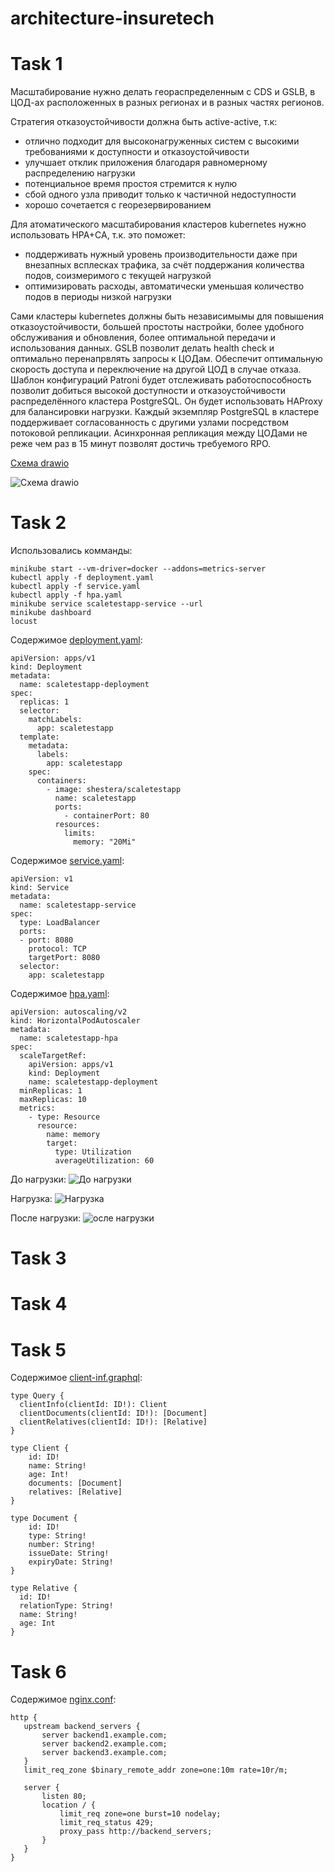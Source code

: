 # architecture-insuretech

# Task 1

Масштабирование нужно делать геораспределенным с CDS и GSLB, в ЦОД-ах расположенных в разных регионах и в разных частях регионов.
  
Стратегия отказоустойчивости должна быть active-active, т.к:
- отлично подходит для высоконагруженных систем с высокими требованиями к доступности и отказоустойчивости
- улучшает отклик приложения благодаря равномерному распределению нагрузки
- потенциальное время простоя стремится к нулю
- сбой одного узла приводит только к частичной недоступности
- хорошо сочетается с георезервированием

Для атоматического масштабирования кластеров kubernetes нужно использовать HPA+CA, т.к. это поможет:
- поддерживать нужный уровень производительности даже при внезапных всплесках трафика, за счёт поддержания количества подов, соизмеримого с текущей нагрузкой
- оптимизировать расходы, автоматически уменьшая количество подов в периоды низкой нагрузки

Сами кластеры kubernetes должны быть независимымы для повышения отказоустойчивости, большей простоты настройки, более удобного обслуживания и обновления, более оптимальной передачи и использования данных.
GSLB позволит делать health check и оптимально перенапрвлять запросы к ЦОДам. Обеспечит оптимальную скорость доступа и переключение на другой ЦОД в случае отказа.
Шаблон конфигураций Patroni будет отслеживать работоспособность позволит добиться высокой доступности и отказоустойчивости распределённого кластера PostgreSQL. Он будет использовать HAProxy для балансировки нагрузки.
Каждый экземпляр PostgreSQL в кластере поддерживает согласованность с другими узлами посредством потоковой репликации. Асинхронная репликация между ЦОДами не реже чем раз в 15 минут позволят достичь требуемого RPO.


[Схема drawio](https://github.com/Boropwnz/architecture-insuretech/blob/sprint_6/Task1/InsureTech_%D1%82%D0%B5%D1%85%D0%BD%D0%BE%D0%BB%D0%BE%D0%B3%D0%B8%D1%87%D0%B5%D1%81%D0%BA%D0%B0%D1%8F_%D0%B0%D1%80%D1%85%D0%B8%D1%82%D0%B5%D0%BA%D1%82%D1%83%D1%80%D0%B0-to-be.drawio)

![Схема drawio](https://github.com/Boropwnz/architecture-insuretech/blob/sprint_6/Task1/InsureTech_to_be.png)

# Task 2
Использовались комманды:
```
minikube start --vm-driver=docker --addons=metrics-server
kubectl apply -f deployment.yaml
kubectl apply -f service.yaml
kubectl apply -f hpa.yaml
minikube service scaletestapp-service --url
minikube dashboard
locust
```
Содержимое [deployment.yaml](https://github.com/Boropwnz/architecture-insuretech/blob/sprint_6/Task2/deployment.yaml):
```
apiVersion: apps/v1
kind: Deployment                                         
metadata:
  name: scaletestapp-deployment
spec:
  replicas: 1         
  selector:
    matchLabels:
      app: scaletestapp
  template:                                               
    metadata:
      labels:
        app: scaletestapp
    spec:                                                
      containers:
        - image: shestera/scaletestapp
          name: scaletestapp                            
          ports:
            - containerPort: 80
          resources:
            limits:
              memory: "20Mi"
```

Содержимое [service.yaml](https://github.com/Boropwnz/architecture-insuretech/blob/sprint_6/Task2/service.yaml):
```
apiVersion: v1
kind: Service
metadata:
  name: scaletestapp-service
spec:
  type: LoadBalancer
  ports:
  - port: 8080
    protocol: TCP
    targetPort: 8080
  selector:
    app: scaletestapp
```

Содержимое [hpa.yaml](https://github.com/Boropwnz/architecture-insuretech/blob/sprint_6/Task2/hpa.yaml):
```
apiVersion: autoscaling/v2
kind: HorizontalPodAutoscaler
metadata:
  name: scaletestapp-hpa
spec:
  scaleTargetRef:
    apiVersion: apps/v1
    kind: Deployment
    name: scaletestapp-deployment
  minReplicas: 1
  maxReplicas: 10
  metrics:
    - type: Resource
      resource:
        name: memory
        target:
          type: Utilization
          averageUtilization: 60
```

До нагрузки:
![До нагрузки](https://github.com/Boropwnz/architecture-insuretech/blob/sprint_6/Task2/before_load.jpg)

Нагрузка:
![Нагрузка](https://github.com/Boropwnz/architecture-insuretech/blob/sprint_6/Task2/locust.jpg)

После нагрузки:
![осле нагрузки](https://github.com/Boropwnz/architecture-insuretech/blob/sprint_6/Task2/after_load.jpg)

# Task 3

# Task 4

# Task 5
Содержимое [client-inf.graphql](https://github.com/Boropwnz/architecture-insuretech/blob/sprint_6/Task5/client-inf.graphql):
```
type Query {
  clientInfo(clientId: ID!): Client
  clientDocuments(clientId: ID!): [Document]
  clientRelatives(clientId: ID!): [Relative]
}

type Client {
    id: ID!
    name: String!
    age: Int!
    documents: [Document]
    relatives: [Relative]
}

type Document {
    id: ID!
    type: String!
    number: String!
    issueDate: String!
    expiryDate: String!
}

type Relative {
  id: ID!
  relationType: String!
  name: String!
  age: Int
}
```

# Task 6
Содержимое [nginx.conf](https://github.com/Boropwnz/architecture-insuretech/blob/sprint_6/Task6/nginx.conf):
```
http {
   upstream backend_servers {
       server backend1.example.com;
       server backend2.example.com;
       server backend3.example.com;
   }
   limit_req_zone $binary_remote_addr zone=one:10m rate=10r/m;

   server {
       listen 80;
       location / {
           limit_req zone=one burst=10 nodelay;
           limit_req_status 429;
           proxy_pass http://backend_servers;
       }
   }
}
```
